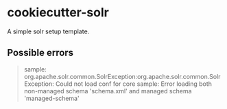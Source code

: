cookiecutter-solr
=================

A simple solr setup template.

Possible errors
---------------

> sample:
> org.apache.solr.common.SolrException:org.apache.solr.common.SolrException:
> Could not load conf for core sample: Error loading both non-managed schema
> 'schema.xml' and managed schema 'managed-schema'
